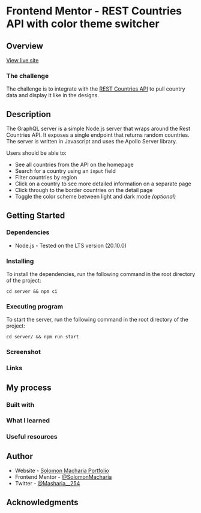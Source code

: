 # Frontend Mentor - REST Countries API with color theme switcher

## Overview

[View live site](https://restcountries.com)

### The challenge

The challenge is to integrate with the [REST Countries API](https://restcountries.com) to pull country data and display it like in the designs.

## Description

The GraphQL server is a simple Node.js server that wraps around the Rest Countries API. It exposes a single endpoint that returns random countries.
The server is written in Javascript and uses the Apollo Server library.

Users should be able to:

- See all countries from the API on the homepage
- Search for a country using an `input` field
- Filter countries by region
- Click on a country to see more detailed information on a separate page
- Click through to the border countries on the detail page
- Toggle the color scheme between light and dark mode *(optional)*

## Getting Started

### Dependencies

* Node.js - Tested on the LTS version (20.10.0)

### Installing

To install the dependencies, run the following command in the root directory of the project:
```
cd server && npm ci
```

### Executing program
To start the server, run the following command in the root directory of the project:
```
cd server/ && npm run start
```

### Screenshot

### Links

## My process

### Built with

### What I learned

### Useful resources

## Author

- Website - [Solomon Macharia Portfolio](https://solomonmachariaportfolio.netlify.app/)
- Frontend Mentor - [@SolomonMacharia](https://www.frontendmentor.io/profile/SolomonMacharia)
- Twitter - [@Masharia__254](https://twitter.com/Masharia__254)

## Acknowledgments